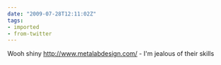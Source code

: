 ```yaml
---
date: "2009-07-28T12:11:02Z"
tags:
- imported
- from-twitter
---
```

Wooh shiny http://www.metalabdesign.com/ - I'm jealous of their skills
